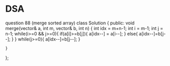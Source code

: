 # DSA
question 88 (merge sorted array)
class Solution {
public:
    void merge(vector<int>& a, int m, vector<int>& b, int n) {
        int idx = m+n-1;
        int i = m-1;
        int j = n-1;
        while(i>=0 && j>=0){
            if(a[i]>=b[j]){
                a[idx--] = a[i--];
            }
            else{
                a[idx--]=b[j--];
            }
        }
        while(j>=0){
            a[idx--]=b[j--];
        }

    }
};
